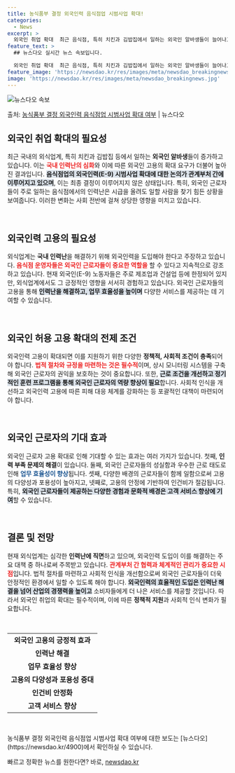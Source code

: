 ```yaml
---
title: 농식품부 결정 외국인력 음식점업 시범사업 확대!
categories:
  - News
excerpt: >
  외국인 취업 확대  최근 음식점, 특히 치킨과 김밥집에서 일하는 외국인 알바생들이 늘어나고 있습니다. 이는 …
feature_text: >
  ## 뉴스다오 실시간 뉴스 속보입니다.

  외국인 취업 확대  최근 음식점, 특히 치킨과 김밥집에서 일하는 외국인 알바생들이 늘어나고 있습니다. 이는 …
feature_image: 'https://newsdao.kr/res/images/meta/newsdao_breakingnews.jpg'
image: 'https://newsdao.kr/res/images/meta/newsdao_breakingnews.jpg'
---
```


![뉴스다오 속보](https://newsdao.kr/res/images/meta/newsdao_breakingnews.jpg)

<p>출처: <a href="https://newsdao.kr/4900" rel="dofollow">농식품부 결정 외국인력 음식점업 시범사업 확대 여부</a> | 뉴스다오</p>

<h2 data-ke-size="size26">외국인 취업 확대의 필요성</h2>

<p data-ke-size="size16">최근 국내의 외식업계, 특히 치킨과 김밥집 등에서 일하는 <b>외국인 알바생</b>들이 증가하고 있습니다. 이는 <b><span style="color: #ee2323;">국내 인력난의 심화</span></b>와 이에 따른 외국인 고용의 확대 요구가 더불어 높아진 결과입니다. <b><span style="background-color: #21538527;">음식점업의 외국인력(E-9) 시범사업 확대에 대한 논의가 관계부처 간에 이루어지고 있으며</span></b>, 이는 최종 결정이 이루어지지 않은 상태입니다. 특히, 외국인 근로자들이 주로 일하는 음식점에서의 인력난은 시급을 올려도 일할 사람을 찾기 힘든 상황을 보여줍니다. 이러한 변화는 사회 전반에 걸쳐 상당한 영향을 미치고 있습니다.</p>

<p data-ke-size="size16">&nbsp;</p>

<h2 data-ke-size="size26">외국인력 고용의 필요성</h2>

<p data-ke-size="size16">외식업계는 <b>국내 인력난</b>을 해결하기 위해 외국인력을 도입해야 한다고 주장하고 있습니다. <b><span style="color: #ee2323;">음식점 운영자들은 외국인 근로자들이 중요한 역할을</span></b> 할 수 있다고 지속적으로 강조하고 있습니다. 현재 외국인(E-9) 노동자들은 주로 제조업과 건설업 등에 한정되어 있지만, 외식업계에서도 그 긍정적인 영향을 서서히 경험하고 있습니다. 외국인 근로자들의 고용을 통해 <b><span style="background-color: #21538527;">인력난을 해결하고, 업무 효율성을 높이며</span></b> 다양한 서비스를 제공하는 데 기여할 수 있습니다.</p>

<p data-ke-size="size16">&nbsp;</p>

<h2 data-ke-size="size26">외국인 허용 고용 확대의 전제 조건</h2>

<p data-ke-size="size16">외국인력 고용이 확대되면 이를 지원하기 위한 다양한 <b>정책적, 사회적 조건이 충족</b>되어야 합니다. <b><span style="color: #ee2323;">법적 절차와 규정을 마련하는 것은 필수적</span></b>이며, 상시 모니터링 시스템을 구축해 외국인 근로자의 권익을 보호하는 것이 중요합니다. 또한, <b><span style="background-color: #21538527;">근로 조건을 개선하고 정기적인 훈련 프로그램을 통해 외국인 근로자의 역량 향상이 필요</span></b>합니다. 사회적 인식을 개선하고 외국인력 고용에 따른 피해 대응 체계를 강화하는 등 포괄적인 대책이 마련되어야 합니다.</p>

<p data-ke-size="size16">&nbsp;</p>

<h2 data-ke-size="size26">외국인 근로자의 기대 효과</h2>

<p data-ke-size="size16">외국인 근로자 고용 확대로 인해 기대할 수 있는 효과는 여러 가지가 있습니다. 첫째, <b>인력 부족 문제의 해결</b>이 있습니다. 둘째, 외국인 근로자들의 성실함과 우수한 근로 태도로 인해 <b><span style="color: #1a5490;">업무 효율성이 향상</span></b>됩니다. 셋째, 다양한 배경의 근로자들이 함께 일함으로써 고용의 다양성과 포용성이 높아지고, 넷째로, 고용의 안정에 기반하여 인건비가 절감됩니다. 특히, <b><span style="background-color: #21538527;">외국인 근로자들이 제공하는 다양한 경험과 문화적 배경은 고객 서비스 향상에 기여</span></b>할 수 있습니다.</p>

<p data-ke-size="size16">&nbsp;</p>

<h2 data-ke-size="size26">결론 및 전망</h2>

<p data-ke-size="size16">현재 외식업계는 심각한 <b>인력난에 직면</b>하고 있으며, 외국인력 도입이 이를 해결하는 주요 대책 중 하나로써 주목받고 있습니다. <b><span style="color: #ee2323;">관계부처 간 협력과 체계적인 관리가 중요한 시점</span></b>입니다. 법적 절차를 마련하고 사회적 인식을 개선함으로써 외국인 근로자들이 더욱 안정적인 환경에서 일할 수 있도록 해야 합니다. <b><span style="background-color: #21538527;">외국인력의 효율적인 도입은 인력난 해결을 넘어 산업의 경쟁력을 높이고</span></b> 소비자들에게 더 나은 서비스를 제공할 것입니다. 따라서 외국인 취업의 확대는 필수적이며, 이에 따른 <b>정책적 지원</b>과 사회적 인식 변화가 필요합니다.</p>

<p data-ke-size="size16">&nbsp;</p>

<table style="width:100%">
  <tr>
    <td style="text-align: center; height: 17px;"><b>외국인 고용의 긍정적 효과</b></td>
  </tr>
  <tr>
    <td style="text-align: center; height: 17px;"><b>인력난 해결</b></td>
  </tr>
  <tr>
    <td style="text-align: center; height: 17px;"><b>업무 효율성 향상</b></td>
  </tr>
  <tr>
    <td style="text-align: center; height: 17px;"><b>고용의 다양성과 포용성 증대</b></td>
  </tr>
  <tr>
    <td style="text-align: center; height: 17px;"><b>인건비 안정화</b></td>
  </tr>
  <tr>
    <td style="text-align: center; height: 17px;"><b>고객 서비스 향상</b></td>
  </tr>
</table>

<p data-ke-size="size16">&nbsp;</p>

<p data-ke-size="size16">농식품부 결정 외국인력 음식점업 시범사업 확대 여부에 대한 보도는 [뉴스다오](https://newsdao.kr/4900)에서 확인하실 수 있습니다.</p> 

빠르고 정확한 뉴스를 원한다면? 바로, <a href="https://newsdao.kr" rel="dofollow">newsdao.kr</a>


